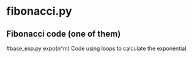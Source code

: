 # fibonacci.py
Fibonacci code (one of them)
---------------------------
#base_exp.py
expo(n^m)
Code using loops to calculate the exponential
